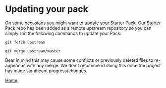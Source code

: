 # Updating your pack

On some occasions you might want to update your Starter Pack. Our Starter Pack
repo has been added as a remote upstream repository so you can simply run the
following commands to update your Pack:

    git fetch upstream

    git merge upstream/master

Bear in mind this may cause some conflicts or previously deleted files to
re-appear as with any merge. We don't recommend doing this once the project has
made significant progress/changes.

[Home](../README.md)
